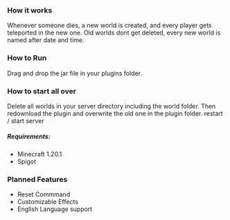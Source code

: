 ### How it works
Whenever someone dies, a new world is created, and every player gets teleported in the new one.
Old worlds dont get deleted, every new world is named after date and time.

### How to Run
Drag and drop the jar file in your plugins folder.

### How to start all over
Delete all worlds in your server directory including the world folder.
Then redownload the plugin and overwrite the old one in the plugin folder.
restart / start server

##### Requirements:
- Minecraft 1.20.1
- Spigot

### Planned Features
- Reset Commmand
- Customizable Effects
- English Language support

